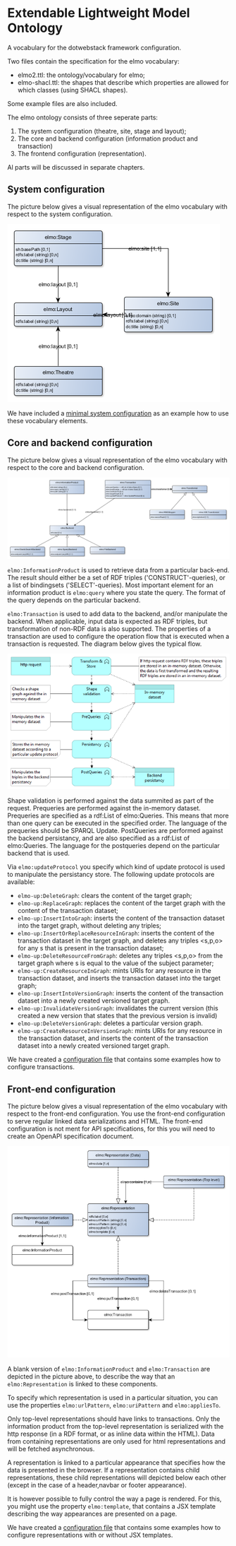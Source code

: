 # Extendable Lightweight Model Ontology
A vocabulary for the dotwebstack framework configuration.

Two files contain the specification for the elmo vocabulary:

- elmo2.ttl: the ontology/vocabulary for elmo;
- elmo-shacl.ttl: the shapes that describe which properties are allowed for which classes (using SHACL shapes).

Some example files are also included.

The elmo ontology consists of three seperate parts:

1. The system configuration (theatre, site, stage and layout);
2. The core and backend configuration (information product and transaction)
3. The frontend configuration (representation).

Al parts will be discussed in separate chapters.

## System configuration

The picture below gives a visual representation of the elmo vocabulary with respect to the system configuration.

![](elmo-system-diagram.png)

We have included a [minimal system configuration](examples/minimal-system-config.trig) as an example how to use these vocabulary elements.

## Core and backend configuration

The picture below gives a visual representation of the elmo vocabulary with respect to the core and backend configuration.

![](elmo-core-diagram.png)

`elmo:InformationProduct` is used to retrieve data from a particular back-end. The result should either be a set of RDF triples ('CONSTRUCT'-queries), or a list of bindingsets ('SELECT'-queries). Most important element for an information product is `elmo:query` where you state the query. The format of the query depends on the particular backend.

`elmo:Transaction` is used to add data to the backend, and/or manipulate the backend. When applicable, input data is expected as RDF triples, but transformation of non-RDF data is also supported. The properties of a transaction are used to configure the operation flow that is executed when a transaction is requested. The diagram below gives the typical flow.

![](transaction-flow.png)

Shape validation is performed against the data summited as part of the request. Prequeries are performed against the in-memory dataset. Prequeries are specified as a rdf:List of elmo:Queries. This means that more than one query can be executed in the specified order. The language of the prequeries should be SPARQL Update. PostQueries are performed against the backend persistancy, and are also specified as a rdf:List of elmo:Queries. The language for the postqueries depend on the particular backend that is used.

Via `elmo:updateProtocol` you specify which kind of update protocol is used to manipulate the persistancy store. The following update protocols are available:

- `elmo-up:DeleteGraph`: clears the content of the target graph;
- `elmo-up:ReplaceGraph`: replaces the content of the target graph with the content of the transaction dataset;
- `elmo-up:InsertIntoGraph`: inserts the content of the transaction dataset into the target graph, without deleting any triples;
- `elmo-up:InsertOrReplaceResourceInGraph`: inserts the content of the transaction dataset in the target graph, and deletes any triples <s,p,o> for any s that is present in the transaction dataset;
- `elmo-up:DeleteResourceFromGraph`: deletes any triples <s,p,o> from the target graph where s is equal to the value of the subject parameter;
- `elmo-up:CreateResourceInGraph`: mints URIs for any resource in the transaction dataset, and inserts the transaction dataset into the target graph;
- `elmo-up:InsertIntoVersionGraph`: inserts the content of the transaction dataset into a newly created versioned target graph.
- `elmo-up:InvalidateVersionGraph`: invalidates the current version (this created a new version that states that the previous version is invalid)
- `elmo-up:DeleteVersionGraph`:  deletes a particular version graph.
- `elmo-up:CreateResourceInVersionGraph`: mints URIs for any resource in the transaction dataset, and inserts the content of the transaction dataset into a newly created versioned target graph. 

We have created a [configuration file](examples/transactions.trig) that contains some examples how to configure transactions.

## Front-end configuration
The picture below gives a visual representation of the elmo vocabulary with respect to the front-end configuration. You use the front-end configuration to serve regular linked data serializations and HTML. The front-end configuration is not ment for API specifications, for this you will need to create an OpenAPI specification document.

![](elmo-frontend-diagram.png)

A blank version of `elmo:InformationProduct` and `elmo:Transaction` are depicted in the picture above, to describe the way that an `elmo:Representation` is linked to these components.

To specify which representation is used in a particular situation, you can use the properties `elmo:urlPattern`, `elmo:uriPattern` and `elmo:appliesTo`.

Only top-level representations should have links to transactions. Only the information product from the top-level representation is serialized with the http response (in a RDF format, or as inline data within the HTML). Data from containing representations are only used for html representations and will be fetched asynchronous.

A representation is linked to a particular appearance that specifies how the data is presented in the browser. If a representation contains child representations, these child representations will depicted below each other (except in the case of a header,navbar or footer appearance).

It is however possible to fully control the way a page is rendered. For this, you might use the property `elmo:template`, that contains a JSX template describing the way appearances are presented on a page.

We have created a [configuration file](examples/jsx-template-representation.trig) that contains some examples how to configure representations with or without JSX templates.